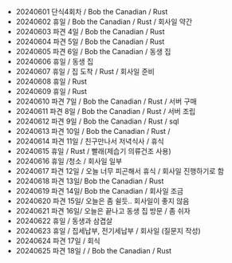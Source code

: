 - 20240601 단식4회차 / Bob the Canadian / Rust
- 20240602 휴일 / Bob the Canadian / Rust / 회사일 약간
- 20240603 파견 4일 / Bob the Canadian / Rust
- 20240604 파견 5일 / Bob the Canadian / Rust
- 20240605 파견 6일 / Bob the Canadian / 동생 집
- 20240606 휴일 / 동생 집
- 20240607 휴일 / 집 도착 / Rust / 회사일 준비
- 20240608 휴일 / Rust
- 20240609 휴일 / Rust
- 20240610 파견 7일 / Bob the Canadian / Rust / 서버 구매
- 20240611 파견 8일 / Bob the Canadian / Rust / 서버 조립
- 20240612 파견 9일 / Bob the Canadian / Rust / sql
- 20240613 파견 10일 / Bob the Canadian / Rust /
- 20240614 파견 11일 / 친구만나서 저녁식사 / 휴식
- 20240615 휴일 / Rust / 빨래(제습기 의류건조 사용)
- 20240616 휴일 /청소 / 회사일 일부
- 20240617 파견 12일 / 오늘 너무 피곤해서 휴식 / 회사일 진행하기로 함
- 20240618 파견 13일/ Bob the Canadian / Rust
- 20240619 파견 14일/ Bob the Canadian / 회사일 조금
- 20240620 파견 15일/ 오늘은 좀 쉴듯.. 회사일이 좋지 않음
- 20240621 파견 16일/ 오늘은 끝나고 동생 집 방문 / 좀 쉬자
- 20240622 휴일 / 동생과 삼겹살
- 20240623 휴일 / 집세납부, 전기세납부 / 회사일 (질문지 작성)
- 20240624 파견 17일 / 회식
- 20240625 파견 18일 / / Bob the Canadian / Rust
